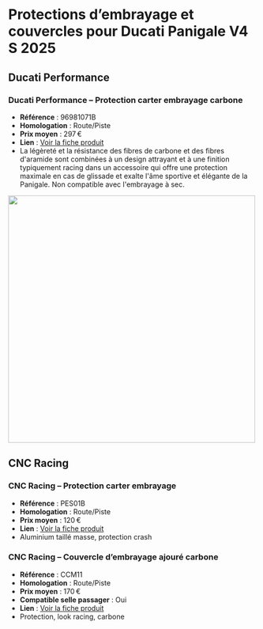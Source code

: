 # Protections d’embrayage et couvercles pour Ducati Panigale V4 S 2025
## Ducati Performance  
### Ducati Performance – Protection carter embrayage carbone
- **Référence** : 96981071B
- **Homologation** : Route/Piste
- **Prix moyen** : 297 €
- **Lien** : [Voir la fiche produit](https://www.ducatigrenoble.com/protection-carter-embrayage-carbone-ducati-panigale-v4-2025.html)
- La légèreté et la résistance des fibres de carbone et des fibres d'aramide sont combinées à un design attrayant et à une finition typiquement racing dans un accessoire qui offre une protection maximale en cas de glissade et exalte l'âme sportive et élégante de la Panigale.
Non compatible avec l'embrayage à sec.

<img src="ducati-performance/protection-embrayage-ducati-performance" height="500" />
  
## CNC Racing
### CNC Racing – Protection carter embrayage
- **Référence** : PES01B
- **Homologation** : Route/Piste
- **Prix moyen** : 120 €
- **Lien** : [Voir la fiche produit](https://www.cncracing.com/en/ducati/panigale-v4-s-2025)
- Aluminium taillé masse, protection crash

### CNC Racing – Couvercle d’embrayage ajouré carbone
- **Référence** : CCM11
- **Homologation** : Route/Piste
- **Prix moyen** : 170 €
- **Compatible selle passager** : Oui
- **Lien** : [Voir la fiche produit](https://www.cncracing.com/en/ducati/panigale-v4-s-2025)
- Protection, look racing, carbone
